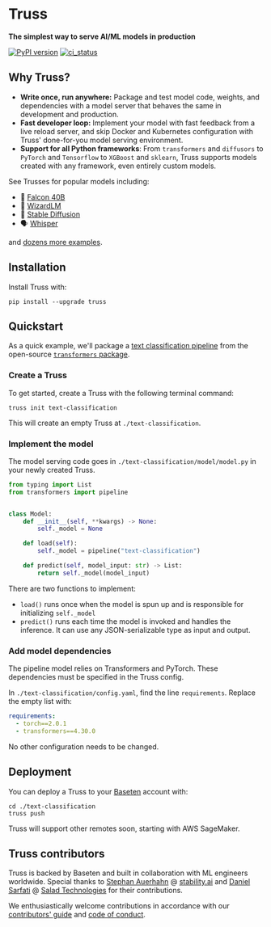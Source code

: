 # Truss

**The simplest way to serve AI/ML models in production**

[![PyPI version](https://badge.fury.io/py/truss.svg)](https://badge.fury.io/py/truss)
[![ci_status](https://github.com/basetenlabs/truss/actions/workflows/release.yml/badge.svg)](https://github.com/basetenlabs/truss/actions/workflows/release.yml)

## Why Truss?

* **Write once, run anywhere:** Package and test model code, weights, and dependencies with a model server that behaves the same in development and production.
* **Fast developer loop:** Implement your model with fast feedback from a live reload server, and skip Docker and Kubernetes configuration with Truss' done-for-you model serving environment.
* **Support for all Python frameworks**: From `transformers` and `diffusors` to `PyTorch` and `Tensorflow` to `XGBoost` and `sklearn`, Truss supports models created with any framework, even entirely custom models.

See Trusses for popular models including:

* 🦅 [Falcon 40B](https://github.com/basetenlabs/falcon-40b-truss)
* 🧙 [WizardLM](https://github.com/basetenlabs/wizardlm-truss)
* 🎨 [Stable Diffusion](https://github.com/basetenlabs/stable-diffusion-truss)
* 🗣 [Whisper](https://github.com/basetenlabs/whisper-truss)

and [dozens more examples](examples/).

## Installation

Install Truss with:

```
pip install --upgrade truss
```

## Quickstart

As a quick example, we'll package a [text classification pipeline](https://huggingface.co/docs/transformers/main_classes/pipelines) from the open-source [`transformers` package](https://github.com/huggingface/transformers).

### Create a Truss

To get started, create a Truss with the following terminal command:

```
truss init text-classification
```

This will create an empty Truss at `./text-classification`.

### Implement the model

The model serving code goes in `./text-classification/model/model.py` in your newly created Truss.

```python
from typing import List
from transformers import pipeline


class Model:
    def __init__(self, **kwargs) -> None:
        self._model = None

    def load(self):
        self._model = pipeline("text-classification")

    def predict(self, model_input: str) -> List:
        return self._model(model_input)
```

There are two functions to implement:

* `load()` runs once when the model is spun up and is responsible for initializing `self._model`
* `predict()` runs each time the model is invoked and handles the inference. It can use any JSON-serializable type as input and output.

### Add model dependencies

The pipeline model relies on Transformers and PyTorch. These dependencies must be specified in the Truss config.

In `./text-classification/config.yaml`, find the line `requirements`. Replace the empty list with:

```yaml
requirements:
  - torch==2.0.1
  - transformers==4.30.0
```

No other configuration needs to be changed.

## Deployment

You can deploy a Truss to your [Baseten](https://baseten.co) account with:

```
cd ./text-classification
truss push
```

Truss will support other remotes soon, starting with AWS SageMaker.

## Truss contributors

Truss is backed by Baseten and built in collaboration with ML engineers worldwide. Special thanks to [Stephan Auerhahn](https://github.com/palp) @ [stability.ai](https://stability.ai/) and [Daniel Sarfati](https://github.com/dsarfati) @ [Salad Technologies](https://salad.com/) for their contributions.

We enthusiastically welcome contributions in accordance with our [contributors' guide](CONTRIBUTING.md) and [code of conduct](CODE_OF_CONDUCT.md).
